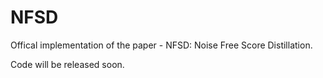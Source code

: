 # NFSD

Offical implementation of the paper - NFSD: Noise Free Score Distillation.

Code will be released soon.